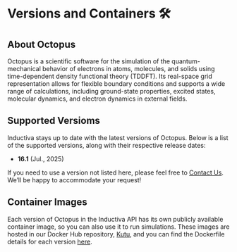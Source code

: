 # Versions and Containers 🛠️

## About Octopus
Octopus is a scientific software for the simulation of the quantum-mechanical
behavior of electrons in atoms, molecules, and solids using time-dependent density
functional theory (TDDFT). Its real-space grid representation allows for flexible
boundary conditions and supports a wide range of calculations, including ground-state
properties, excited states, molecular dynamics, and electron dynamics in external fields.

## Supported Versioms
Inductiva stays up to date with the latest versions of Octopus.
Below is a list of the supported versions, along with their respective release dates:

- **16.1** (Jul., 2025)


If you need to use a version not listed here, please feel free to [Contact Us](mailto:support@inductiva.ai).
We’ll be happy to accommodate your request!

## Container Images
Each version of Octopus in the Inductiva API has its own publicly available container image, 
so you can also use it to run simulations. These images are hosted in our Docker Hub repository, 
[Kutu](https://hub.docker.com/r/inductiva/kutu/tags?name=octopus), and you can find the 
Dockerfile details for each version [here](https://github.com/inductiva/kutu/tree/main/simulators/octopus).
